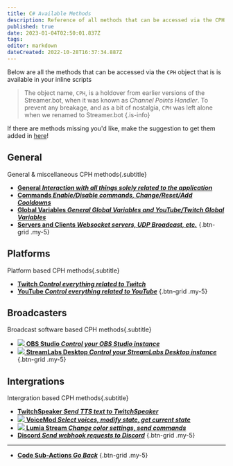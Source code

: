 ```yaml
---
title: C# Available Methods
description: Reference of all methods that can be accessed via the CPH object available in Streamer.bot
published: true
date: 2023-01-04T02:50:01.837Z
tags: 
editor: markdown
dateCreated: 2022-10-28T16:37:34.887Z
---
```


Below are all the methods that can be accessed via the `CPH` object that is is available in your inline scripts

> The object name, `CPH`, is a holdover from earlier versions of the Streamer.bot, when it was known as *Channel Points Handler*.
> To prevent any breakage, and as a bit of nostalgia, `CPH` was left alone when we renamed to Streamer.bot
{.is-info}

If there are methods missing you'd like, make the suggestion to get them added in [here](https://ideas.streamer.bot)!

## General
General & miscellaneous CPH methods{.subtitle}

* [<i class="mdi mdi-iframe primary--text"></i> **General *Interaction with all things solely related to the application***](/Sub-Actions/Code/CSharp/Available-Methods/General)
* [<i class="mdi mdi-comment-alert primary--text"></i> **Commands *Enable/Disable commands, Change/Reset/Add Cooldowns***](/Sub-Actions/Code/CSharp/Available-Methods/Commands)
* [<i class="mdi mdi-earth primary--text"></i> **Global Variables *General Global Variables and YouTube/Twitch Global Variables***](/Sub-Actions/Code/CSharp/Available-Methods/Global-Variables)
* [<i class="mdi mdi-server-network primary--text"></i> **Servers and Clients *Websocket servers, UDP Broadcast, etc.***](/Sub-Actions/Code/CSharp/Available-Methods/Servers-and-Clients)
{.btn-grid .my-5}

## Platforms
Platform based CPH methods{.subtitle}

* [<i class="mdi mdi-twitch text--twitch"></i> **Twitch *Control everything related to Twitch***](/Sub-Actions/Code/CSharp/Available-Methods/Twitch)
* [<i class="mdi mdi-youtube text--youtube"></i> **YouTube  *Control everything related to YouTube***](/Sub-Actions/Code/CSharp/Available-Methods/YouTube)
{.btn-grid .my-5}

## Broadcasters
Broadcast software based CPH methods{.subtitle}

* [<img src="https://streamer.bot/img/integrations/obs.svg"> **OBS Studio *Control your OBS Studio instance***](/Sub-Actions/Code/CSharp/Available-Methods/OBS)
* [<img src="https://streamer.bot/img/integrations/streamlabs.png"> **StreamLabs Desktop *Control your StreamLabs Desktop instance***](/Sub-Actions/Code/CSharp/Available-Methods/StreamLabs-Desktop)
{.btn-grid .my-5}

## Intergrations
Intergration based CPH methods{.subtitle}

* [<i class="mdi mdi-speaker text--twitch"></i> **TwitchSpeaker *Send TTS text to TwitchSpeaker***](/Sub-Actions/Code/CSharp/Available-Methods/TwitchSpeaker)
* [<img src="https://streamer.bot/img/integrations/voicemod.png"> **VoiceMod *Select voices, modify state, get current state***](/Sub-Actions/Code/CSharp/Available-Methods/VoiceMod)
* [<img src="https://streamer.bot/img/integrations/lumia.png"> **Lumia Stream *Change color settings, send commands***](/Sub-Actions/Code/CSharp/Available-Methods/Lumia-Stream)
* [<i class="mdi mdi-discord text--discord"></i> **Discord *Send webhook requests to Discord***](/Sub-Actions/Code/CSharp/Available-Methods/Discord)
{.btn-grid .my-5}

---

- [<i class="mdi mdi-chevron-left"></i> **Code Sub-Actions *Go Back***](/en/Sub-Actions/Code)
{.btn-grid .my-5}